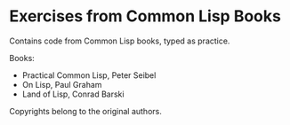 # Exercises from Common Lisp Books

Contains code from Common Lisp books, typed as practice.

Books:
* Practical Common Lisp, Peter Seibel
* On Lisp, Paul Graham
* Land of Lisp, Conrad Barski

Copyrights belong to the original authors.
